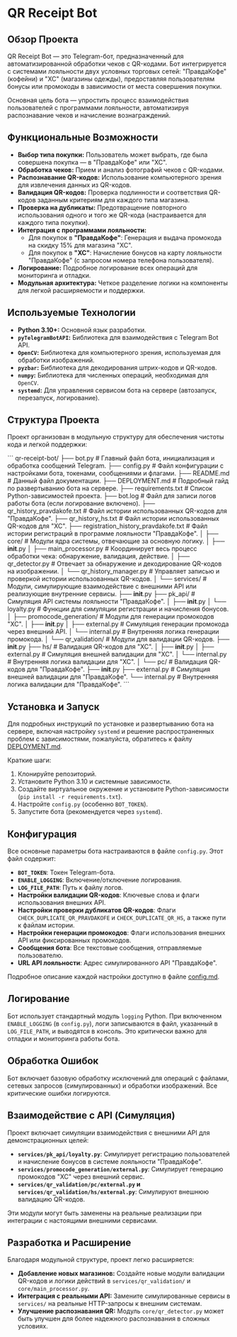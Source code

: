 # QR Receipt Bot

## Обзор Проекта

QR Receipt Bot — это Telegram-бот, предназначенный для автоматизированной обработки чеков с QR-кодами. Бот интегрируется с системами лояльности двух условных торговых сетей: "ПравдаКофе" (кофейни) и "ХС" (магазины одежды), предоставляя пользователям бонусы или промокоды в зависимости от места совершения покупки.

Основная цель бота — упростить процесс взаимодействия пользователей с программами лояльности, автоматизируя распознавание чеков и начисление вознаграждений.

## Функциональные Возможности

*   **Выбор типа покупки:** Пользователь может выбрать, где была совершена покупка — в "ПравдаКофе" или "ХС".
*   **Обработка чеков:** Прием и анализ фотографий чеков с QR-кодами.
*   **Распознавание QR-кодов:** Использование компьютерного зрения для извлечения данных из QR-кодов.
*   **Валидация QR-кодов:** Проверка подлинности и соответствия QR-кодов заданным критериям для каждого типа магазина.
*   **Проверка на дубликаты:** Предотвращение повторного использования одного и того же QR-кода (настраивается для каждого типа покупки).
*   **Интеграция с программами лояльности:**
    *   Для покупок в **"ПравдаКофе"**: Генерация и выдача промокода на скидку 15% для магазина "ХС".
    *   Для покупок в **"ХС"**: Начисление бонусов на карту лояльности "ПравдаКофе" (с запросом номера телефона пользователя).
*   **Логирование:** Подробное логирование всех операций для мониторинга и отладки.
*   **Модульная архитектура:** Четкое разделение логики на компоненты для легкой расширяемости и поддержки.

## Используемые Технологии

*   **Python 3.10+:** Основной язык разработки.
*   **`pyTelegramBotAPI`:** Библиотека для взаимодействия с Telegram Bot API.
*   **`OpenCV`:** Библиотека для компьютерного зрения, используемая для обработки изображений.
*   **`pyzbar`:** Библиотека для декодирования штрих-кодов и QR-кодов.
*   **`numpy`:** Библиотека для численных операций, необходимая для `OpenCV`.
*   **`systemd`:** Для управления сервисом бота на сервере (автозапуск, перезапуск, логирование).

## Структура Проекта

Проект организован в модульную структуру для обеспечения чистоты кода и легкой поддержки:

\`\`\`
qr-receipt-bot/
├── bot.py                          # Главный файл бота, инициализация и обработка сообщений Telegram.
├── config.py                       # Файл конфигурации с настройками бота, токенами, сообщениями и флагами.
├── README.md                       # Данный файл документации.
├── DEPLOYMENT.md                   # Подробный гайд по развертыванию бота на сервере.
├── requirements.txt                # Список Python-зависимостей проекта.
├── bot.log                         # Файл для записи логов работы бота (если логирование включено).
├── qr_history_pravdakofe.txt       # Файл истории использованных QR-кодов для "ПравдаКофе".
├── qr_history_hs.txt               # Файл истории использованных QR-кодов для "ХС".
├── registration_history_pravdakofe.txt # Файл истории регистраций в программе лояльности "ПравдаКофе".
│
├── core/                           # Модули ядра системы, отвечающие за основную логику.
│   ├── __init__.py
│   ├── main_processor.py           # Координирует весь процесс обработки чека: обнаружение, валидация, действие.
│   ├── qr_detector.py              # Отвечает за обнаружение и декодирование QR-кодов на изображении.
│   └── qr_history_manager.py       # Управляет записью и проверкой истории использованных QR-кодов.
│
└── services/                       # Модули, симулирующие взаимодействие с внешними API или реализующие внутренние сервисы.
    ├── __init__.py
    ├── pk_api/                     # Симуляция API системы лояльности "ПравдаКофе".
    │   ├── __init__.py
    │   └── loyalty.py              # Функции для симуляции регистрации и начисления бонусов.
    │
    ├── promocode_generation/       # Модули для генерации промокодов "ХС".
    │   ├── __init__.py
    │   ├── external.py             # Симуляция генерации промокода через внешний API.
    │   └── internal.py             # Внутренняя логика генерации промокода.
    │
    └── qr_validation/              # Модули для валидации QR-кодов.
        ├── __init__.py
        ├── hs/                     # Валидация QR-кодов для "ХС".
        │   ├── __init__.py
        │   ├── external.py         # Симуляция внешней валидации для "ХС".
        │   └── internal.py         # Внутренняя логика валидации для "ХС".
        │
        └── pc/                     # Валидация QR-кодов для "ПравдаКофе".
            ├── __init__.py
            ├── external.py         # Симуляция внешней валидации для "ПравдаКофе".
            └── internal.py         # Внутренняя логика валидации для "ПравдаКофе".
\`\`\`

## Установка и Запуск

Для подробных инструкций по установке и развертыванию бота на сервере, включая настройку `systemd` и решение распространенных проблем с зависимостями, пожалуйста, обратитесь к файлу [DEPLOYMENT.md](DEPLOYMENT.md).

Краткие шаги:
1.  Клонируйте репозиторий.
2.  Установите Python 3.10 и системные зависимости.
3.  Создайте виртуальное окружение и установите Python-зависимости (`pip install -r requirements.txt`).
4.  Настройте `config.py` (особенно `BOT_TOKEN`).
5.  Запустите бота (рекомендуется через `systemd`).

## Конфигурация

Все основные параметры бота настраиваются в файле `config.py`. Этот файл содержит:
*   **`BOT_TOKEN`**: Токен Telegram-бота.
*   **`ENABLE_LOGGING`**: Включение/отключение логирования.
*   **`LOG_FILE_PATH`**: Путь к файлу логов.
*   **Настройки валидации QR-кодов**: Ключевые слова и флаги использования внешних API.
*   **Настройки проверки дубликатов QR-кодов**: Флаги `CHECK_DUPLICATE_QR_PRAVDAKOFE` и `CHECK_DUPLICATE_QR_HS`, а также пути к файлам истории.
*   **Настройки генерации промокодов**: Флаги использования внешних API или фиксированных промокодов.
*   **Сообщения бота**: Все текстовые сообщения, отправляемые пользователю.
*   **URL API лояльности**: Адрес симулированного API "ПравдаКофе".

Подробное описание каждой настройки доступно в файле [config.md](config.md).

## Логирование

Бот использует стандартный модуль `logging` Python. При включенном `ENABLE_LOGGING` (в `config.py`), логи записываются в файл, указанный в `LOG_FILE_PATH`, и выводятся в консоль. Это критически важно для отладки и мониторинга работы бота.

## Обработка Ошибок

Бот включает базовую обработку исключений для операций с файлами, сетевых запросов (симулированных) и обработки изображений. Все критические ошибки логируются.

## Взаимодействие с API (Симуляция)

Проект включает симуляции взаимодействия с внешними API для демонстрационных целей:
*   **`services/pk_api/loyalty.py`**: Симулирует регистрацию пользователей и начисление бонусов в системе лояльности "ПравдаКофе".
*   **`services/promocode_generation/external.py`**: Симулирует генерацию промокодов "ХС" через внешний сервис.
*   **`services/qr_validation/pc/external.py` и `services/qr_validation/hs/external.py`**: Симулируют внешнюю валидацию QR-кодов.

Эти модули могут быть заменены на реальные реализации при интеграции с настоящими внешними сервисами.

## Разработка и Расширение

Благодаря модульной структуре, проект легко расширяется:
*   **Добавление новых магазинов:** Создайте новые модули валидации QR-кодов и логики действий в `services/qr_validation/` и `core/main_processor.py`.
*   **Интеграция с реальными API:** Замените симулированные сервисы в `services/` на реальные HTTP-запросы к внешним системам.
*   **Улучшение распознавания QR:** Модуль `core/qr_detector.py` может быть улучшен для более надежного распознавания в сложных условиях.

